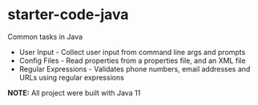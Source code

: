 # starter-code-java
Common tasks in Java
* User Input - Collect user input from command line args and prompts
* Config Files - Read properties from a properties file, and an XML file
* Regular Expressions - Validates phone numbers, email addresses and URLs using regular expressions

**NOTE:** All project were built with Java 11
